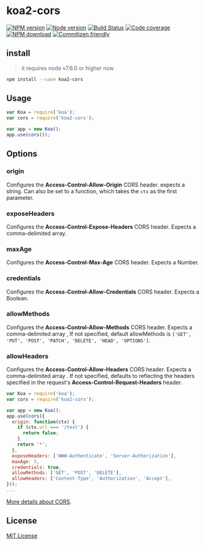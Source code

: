 # koa2-cors

[![NPM version][npm-image]][npm-url]
[![Node version][node-version-image]][npm-url]
[![Build Status][travis-image]][travis-url]
[![Code coverage][codecov-image]][codecov-url]
[![NPM download][npm-download-image]][npm-url]
[![Commitizen friendly](https://img.shields.io/badge/commitizen-friendly-brightgreen.svg)](http://commitizen.github.io/cz-cli/)

## install

> it requires node v7.6.0 or higher now

```bash
npm install --save koa2-cors
```

## Usage

```js
var Koa = require('koa');
var cors = require('koa2-cors');

var app = new Koa();
app.use(cors());
```

## Options

### origin

Configures the **Access-Control-Allow-Origin** CORS header. expects a string. Can also be set to a function, which takes the `ctx` as the first parameter.

### exposeHeaders

Configures the **Access-Control-Expose-Headers** CORS header. Expects a comma-delimited array.

### maxAge

Configures the **Access-Control-Max-Age** CORS header. Expects a
Number.

### credentials

Configures the **Access-Control-Allow-Credentials** CORS header. Expects a Boolean.

### allowMethods

Configures the **Access-Control-Allow-Methods** CORS header. Expects a comma-delimited array , If not specified, default allowMethods is `['GET', 'PUT', 'POST', 'PATCH', 'DELETE', 'HEAD', 'OPTIONS']`.

### allowHeaders
Configures the **Access-Control-Allow-Headers** CORS header. Expects a comma-delimited array . If not specified, defaults to reflecting the headers specified in the request's **Access-Control-Request-Headers** header.

```js
var Koa = require('koa');
var cors = require('koa2-cors');

var app = new Koa();
app.use(cors({
  origin: function(ctx) {
    if (ctx.url === '/test') {
      return false;
    }
    return '*';
  },
  exposeHeaders: ['WWW-Authenticate', 'Server-Authorization'],
  maxAge: 5,
  credentials: true,
  allowMethods: ['GET', 'POST', 'DELETE'],
  allowHeaders: ['Content-Type', 'Authorization', 'Accept'],
}));
...
```

[More details about CORS](https://developer.mozilla.org/en-US/docs/Web/HTTP/Access_control_CORS).

## License

[MIT License](http://www.opensource.org/licenses/mit-license.php)

[npm-image]: https://img.shields.io/npm/v/koa2-cors.svg
[npm-download-image]: https://img.shields.io/npm/dm/koa2-cors.svg
[node-version-image]: https://img.shields.io/node/v/koa2-cors.svg
[npm-url]: https://www.npmjs.com/package/koa2-cors

[travis-image]: https://api.travis-ci.org/zadzbw/koa2-cors.svg?branch=master
[travis-url]: https://travis-ci.org/zadzbw/koa2-cors

[codecov-image]: https://codecov.io/gh/zadzbw/koa2-cors/branch/master/graph/badge.svg
[codecov-url]: https://codecov.io/gh/zadzbw/koa2-cors
